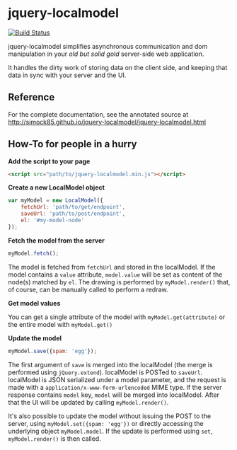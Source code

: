 jquery-localmodel
=================

[![Build Status](https://travis-ci.org/simock85/jquery-localmodel.png?branch=master)](https://travis-ci.org/simock85/jquery-localmodel)

jquery-localmodel simplifies asynchronous communication and dom manipulation in your *old but solid gold* server-side
web application.

It handles the dirty work of storing data on the client side, and keeping that data in sync with your server and
the UI.

Reference
----------

For the complete documentation, see the annotated source at
http://simock85.github.io/jquery-localmodel/jquery-localmodel.html

How-To for people in a hurry
-----------------------------

**Add the script to your page**

```html
<script src="path/to/jquery-localmodel.min.js"></script>
```

**Create a new LocalModel object**

```javascript
var myModel = new LocalModel({
    fetchUrl: 'path/to/get/endpoint',
    saveUrl: 'path/to/post/endpoint',
    el: '#my-model-node'
});
```

**Fetch the model from the server**

```javascript
myModel.fetch();
```
The model is fetched from `fetchUrl` and stored in the localModel. If the model contains a `value` attribute,
`model.value` will be set as content of the node(s) matched by `el`. The drawing is performed by `myModel.render()`
that, of course, can be manually called to perform a redraw.

**Get model values**

You can get a single attribute of the model with `myModel.get(attribute)` or the entire model with `myModel.get()`

**Update the model**

```javascript
myModel.save({spam: 'egg'});
```
The first argument of `save` is merged into the localModel (the merge is performed using `jQuery.extend`).
localModel is POSTed to `saveUrl`. localModel is JSON serialized under a model parameter, and the request is made
with a `application/x-www-form-urlencoded` MIME type. If the server response contains `model` key,
`model` will be merged into localModel. After that the UI will be updated by calling `myModel.render()`.

It's also possible to update the model without issuing the POST to the server, using `myModel.set({spam: 'egg'})` or
directly accessing the underlying object `myModel.model`. If the update is performed using `set`, `myModel.render()`
is then called.